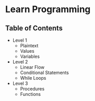 # Learn Programming

## Table of Contents
* Level 1
  * Plaintext
  * Values
  * Variables
* Level 2
  * Linear Flow
  * Conditional Statements
  * While Loops
* Level 3
  * Procedures
  * Functions
